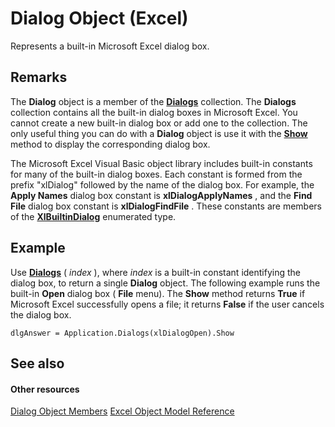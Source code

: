 
# Dialog Object (Excel)

Represents a built-in Microsoft Excel dialog box.


## Remarks

 The **Dialog** object is a member of the **[Dialogs](d1d54f0e-6057-92f5-4f4c-254c51e36040.md)** collection. The **Dialogs** collection contains all the built-in dialog boxes in Microsoft Excel. You cannot create a new built-in dialog box or add one to the collection. The only useful thing you can do with a **Dialog** object is use it with the **[Show](7c69ecc2-fdd5-c91b-1c66-e3099bd69cb7.md)** method to display the corresponding dialog box.

The Microsoft Excel Visual Basic object library includes built-in constants for many of the built-in dialog boxes. Each constant is formed from the prefix "xlDialog" followed by the name of the dialog box. For example, the  **Apply Names** dialog box constant is **xlDialogApplyNames** , and the **Find File** dialog box constant is **xlDialogFindFile** . These constants are members of the **[XlBuiltinDialog](18f10073-3793-f7e8-4361-72011e60cd4c.md)** enumerated type.


## Example

Use  **[Dialogs](0d04aa87-9872-23e5-78e3-c9e3da2c8eb5.md)** ( _index_ ), where _index_ is a built-in constant identifying the dialog box, to return a single **Dialog** object. The following example runs the built-in **Open** dialog box ( **File** menu). The **Show** method returns **True** if Microsoft Excel successfully opens a file; it returns **False** if the user cancels the dialog box.


```
dlgAnswer = Application.Dialogs(xlDialogOpen).Show
```


## See also


#### Other resources


[Dialog Object Members](a9994c51-46e5-80d2-f54e-223d4cee5212.md)
[Excel Object Model Reference](http://msdn.microsoft.com/library/11ea8598-8a20-92d5-f98b-0da04263bf2c%28Office.15%29.aspx)
